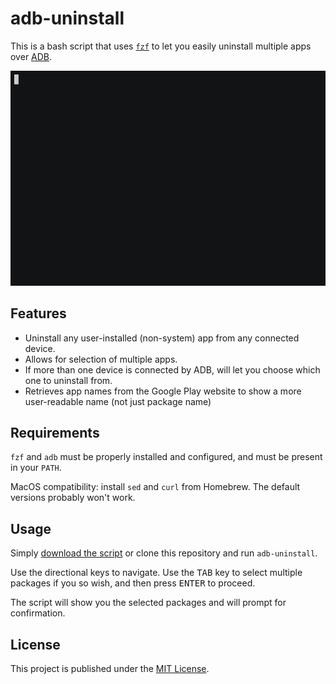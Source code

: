 # adb-uninstall

This is a bash script that uses [`fzf`](https://github.com/junegunn/fzf) to let you easily uninstall multiple apps over [ADB](https://developer.android.com/studio/command-line/adb).

![Demo GIF](res/demo.gif)

## Features

* Uninstall any user-installed (non-system) app from any connected device.
* Allows for selection of multiple apps.
* If more than one device is connected by ADB, will let you choose which one to uninstall from.
* Retrieves app names from the Google Play website to show a more user-readable name (not just package name)

## Requirements

`fzf` and `adb` must be properly installed and configured, and must be present in your `PATH`.

MacOS compatibility: install `sed` and `curl` from Homebrew.
The default versions probably won't work.

## Usage

Simply [download the script](https://raw.githubusercontent.com/alvarobrey/adb-uninstall/master/adb-uninstall) or clone this repository and run `adb-uninstall`.

Use the directional keys to navigate. Use the <kbd>TAB</kbd> key to select multiple packages if you so wish, and then press <kbd>ENTER</kbd> to proceed.

The script will show you the selected packages and will prompt for confirmation.

## License

This project is published under the [MIT License](LICENSE.txt).
